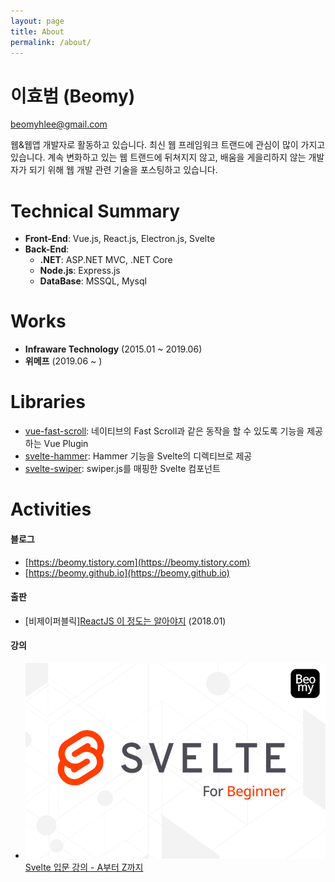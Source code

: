 ```yaml
---
layout: page
title: About
permalink: /about/
---
```


# 이효범 (Beomy)
beomyhlee@gmail.com

웹&웹앱 개발자로 활동하고 있습니다. 최신 웹 프레임워크 트랜드에 관심이 많이 가지고 있습니다. 계속 변화하고 있는 웹 트랜드에 뒤쳐지지 않고, 배움을 게을리하지 않는 개발자가 되기 위해 웹 개발 관련 기술을 포스팅하고 있습니다.

# Technical Summary
- **Front-End**: Vue.js, React.js, Electron.js, Svelte
- **Back-End**:
  - **.NET**: ASP.NET MVC, .NET Core
  - **Node.js**: Express.js
  - **DataBase**: MSSQL, Mysql

# Works
- **Infraware Technology** (2015.01 ~ 2019.06)
- **위메프** (2019.06 ~ )

# Libraries
- [vue-fast-scroll](https://www.npmjs.com/package/vue-fast-scroll): 네이티브의 Fast Scroll과 같은 동작을 할 수 있도록 기능을 제공하는 Vue Plugin
- [svelte-hammer](https://www.npmjs.com/package/svelte-hammer): Hammer 기능을 Svelte의 디렉티브로 제공
- [svelte-swiper](https://www.npmjs.com/package/svelte-swiper): swiper.js를 매핑한 Svelte 컴포넌트

# Activities
#### 블로그
- [https://beomy.tistory.com](https://beomy.tistory.com)
- [https://beomy.github.io](https://beomy.github.io)

#### 출판
- [비제이퍼블릭][ReactJS 이 정도는 알아야지](https://book.naver.com/bookdb/book_detail.nhn?bid=13193284) (2018.01)

#### 강의
<ul class="about-seminar">
  <li>
    <a href="https://www.inflearn.com/course/스벨트-입문?inst=77d01d70" target="_blank">
      <img src="/assets/img/about/inflearn-svelte.png">
      <div class="detail"><span>Svelte 입문 강의 - A부터 Z까지</span></div>
    </a>
  </li>
</ul>

